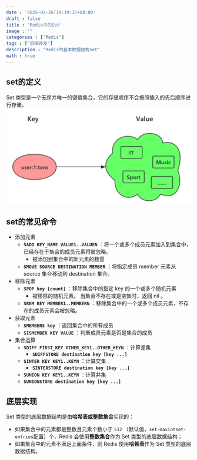 ```yaml
---
date : '2025-02-26T19:19:37+08:00'
draft : false
title : 'Redis中的Set'
image : ""
categories : ["Redis"]
tags : ["后端开发"]
description : "Redis的基本数据结构set"
math : true
---
```


## set的定义

Set 类型是一个无序并唯一的键值集合，它的存储顺序不会按照插入的先后顺序进行存储。![示意图](set.png)

## set的常见命令

- 添加元素
  - **`SADD KEY_NAME VALUE1..VALUEN`** ：将一个或多个成员元素加入到集合中，已经存在于集合的成员元素将被忽略。
    - 被添加到集合中的新元素的数量
  - **`SMOVE SOURCE DESTINATION MEMBER`**  ：将指定成员 member 元素从 source 集合移动到 destination 集合。
- 移除元素
  - **`SPOP key [count]`** ：移除集合中的指定 key 的一个或多个随机元素
    - 被移除的随机元素。 当集合不存在或是空集时，返回 nil 。
  - **`SREM KEY MEMBER1..MEMBERN`** ：移除集合中的一个或多个成员元素，不存在的成员元素会被忽略。
- 获取元素
  - **`SMEMBERS key`** ：返回集合中的所有成员
  - **`SISMEMBER KEY VALUE`**  ：判断成员元素是否是集合的成员
- 集合运算
  - **`SDIFF FIRST_KEY OTHER_KEY1..OTHER_KEYN`**  ：计算差集
    - **`SDIFFSTORE destination key [key ...]`**
  - **`SINTER KEY KEY1..KEYN`** ：计算交集
    - **`SINTERSTORE destination key [key ...]`**
  - **`SUNION KEY KEY1..KEYN`** ：计算并集
  - **`SUNIONSTORE destination key [key ...]`**

## 底层实现

Set 类型的底层数据结构是由**哈希表或整数集合**实现的：

- 如果集合中的元素都是整数且元素个数小于 `512` （默认值，`set-maxintset-entries`配置）个，Redis 会使用**整数集合**作为 Set 类型的底层数据结构；
- 如果集合中的元素不满足上面条件，则 Redis 使用**哈希表**作为 Set 类型的底层数据结构。